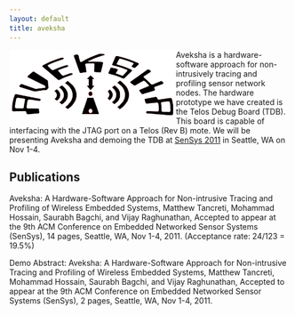```yaml
---
layout: default
title: aveksha
---
```


<img src="images/aveksha.png" alt="Aveksha logo" align="left" width="300"
height="125" title="Aveksha logo" class="img"/>

Aveksha is a hardware-software approach for non-intrusively tracing and profiling
sensor network nodes. The hardware prototype we have created is the Telos Debug
Board (TDB). This board is capable of interfacing with the JTAG port on a Telos
(Rev B) mote. We will be presenting Aveksha and demoing the TDB at
[SenSys 2011](http://sensys.acm.org/2011) in Seattle, WA on Nov 1-4.

Publications
------------

Aveksha: A Hardware-Software Approach for Non-intrusive Tracing and Profiling of
Wireless Embedded Systems, Matthew Tancreti, Mohammad Hossain, Saurabh Bagchi,
and Vijay Raghunathan, Accepted to appear at the 9th ACM Conference on Embedded
Networked Sensor Systems (SenSys), 14 pages, Seattle, WA, Nov 1-4, 2011.
(Acceptance rate: 24/123 = 19.5%) 

Demo Abstract: Aveksha: A Hardware-Software Approach for Non-intrusive Tracing and Profiling of
Wireless Embedded Systems, Matthew Tancreti, Mohammad Hossain, Saurabh Bagchi,
and Vijay Raghunathan, Accepted to appear at the 9th ACM Conference on Embedded
Networked Sensor Systems (SenSys), 2 pages, Seattle, WA, Nov 1-4, 2011.
